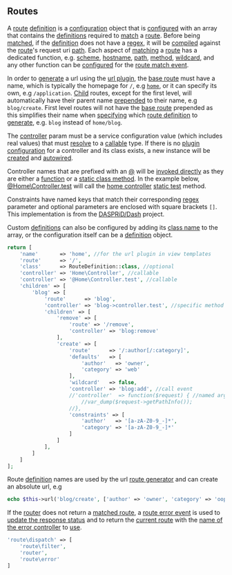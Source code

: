 ## Routes
A [route](https://github.com/mvc5/mvc5/blob/master/src/Route/Route.php) [definition](https://github.com/mvc5/mvc5/blob/master/src/Route/Definition.php) is a [configuration](https://github.com/mvc5/mvc5/blob/master/src/Config/Configuration.php) object that is [configured](https://github.com/mvc5/mvc5-application/blob/master/config/route.php) with an array that contains the [definitions](https://github.com/mvc5/mvc5/blob/master/src/Route/Definition.php) required to [match](https://github.com/mvc5/mvc5/blob/master/config/event.php#L47) a [route](https://github.com/mvc5/mvc5/blob/master/src/Route/Route.php). Before being [matched](https://github.com/mvc5/mvc5/blob/master/src/Route/Match.php), if the [definition](https://github.com/mvc5/mvc5/blob/master/src/Route/Definition.php) does not have a [regex](https://github.com/mvc5/mvc5/blob/master/src/Route/Definition.php#L74), it will be [compiled](https://github.com/mvc5/mvc5/blob/master/src/Route/Definition/Build.php#L38) against the [route](https://github.com/mvc5/mvc5/blob/master/src/Route/Route.php)'s request uri [path](https://github.com/mvc5/mvc5/blob/master/src/Route/Route.php#L51). Each aspect of [matching](https://github.com/mvc5/mvc5/blob/master/src/Route/Match.php) a [route](https://github.com/mvc5/mvc5/blob/master/src/Route/Route.php) has a dedicated function, e.g. [scheme](https://github.com/mvc5/mvc5/blob/master/src/Route/Match/Scheme.php), [hostname](https://github.com/mvc5/mvc5/blob/master/src/Route/Match/Hostname.php), [path](https://github.com/mvc5/mvc5/blob/master/src/Route/Match/Path.php), [method](https://github.com/mvc5/mvc5/blob/master/src/Route/Match/Method.php), [wildcard](https://github.com/mvc5/mvc5/blob/master/src/Route/Match/Wildcard.php), and any other function can be [configured](https://github.com/mvc5/mvc5/blob/master/config/event.php#L47) for the [route match event](https://github.com/mvc5/mvc5/blob/master/src/Route/Match.php).

In order to [generate](https://github.com/mvc5/mvc5/blob/master/src/Url/Generator.php) a url using the [url plugin](https://github.com/mvc5/mvc5/blob/master/src/Url/Plugin.php), the [base route](https://github.com/mvc5/mvc5-application/blob/master/config/route.php) must have a name, which is typically the homepage for <code>/</code>, e.g [<code>home</code>](https://github.com/mvc5/mvc5-application/blob/master/config/route.php#L7), or it can specify its own, e.g <code>/application</code>. [Child](https://github.com/mvc5/mvc5-application/blob/master/config/route.php#L16) routes, except for the first level, will automatically have their parent name [prepended](https://github.com/mvc5/mvc5/blob/master/src/Route/Router/Router.php#L61) to their name, e.g <code>blog/create</code>. First level routes will not have the [base route](https://github.com/mvc5/mvc5-application/blob/master/config/route.php#L7) prepended as this simplifies their name when [specifying](https://github.com/mvc5/mvc5-application/blob/master/view/blog/create.phtml#L2) which [route definition](https://github.com/mvc5/mvc5/blob/master/src/Route/Definition.php) to [generate](https://github.com/mvc5/mvc5/blob/master/src/Url/Generator.php#L48), e.g. <code>blog</code> instead of <code>home/blog</code>.

The [controller](https://github.com/mvc5/mvc5/blob/master/src/Route/Definition.php#L44) param must be a service configuration value (which includes real values) that must [resolve](https://github.com/mvc5/mvc5/blob/master/src/Resolver/Resolver.php#L84) to a [callable](http://php.net/manual/en/language.types.callable.php) type. If there is no [plugin configuration](https://github.com/mvc5/mvc5/blob/master/config/service.php) for a controller and its class exists, a new instance will be [created](https://github.com/mvc5/mvc5/blob/master/src/Resolver/Build.php#L124) and [autowired](#autowiring).

Controller names that are prefixed with an [@](https://github.com/mvc5/mvc5/blob/master/src/Arg.php#L18) will be [invoked directly](https://github.com/mvc5/mvc5/blob/master/src/Resolver/Resolver.php#L67) as they are either a [function](https://github.com/mvc5/mvc5/blob/master/src/Signal.php#L36) or a [static class method](https://github.com/mvc5/mvc5/blob/master/src/Signal.php#L32). In the example below, [@Home\Controller.test](https://github.com/mvc5/mvc5-application/blob/master/config/route.php#L10) will call the [home controller](https://github.com/mvc5/mvc5-application/blob/master/src/Home/Controller.php) [static test](https://github.com/mvc5/mvc5-application/blob/master/src/Home/Controller.php#L30) method.

Constraints have named keys that match their corresponding [regex](https://github.com/mvc5/mvc5/blob/master/src/Arg.php#L209) parameter and optional parameters are enclosed with square brackets `[]`. This implementation is from the [DASPRiD/Dash](https://github.com/DASPRiD/Dash) project.

Custom [definitions](https://github.com/mvc5/mvc5/blob/master/src/Route/Definition.php) can also be configured by adding its [class name](https://github.com/mvc5/mvc5/blob/master/src/Route/Definition/Build.php#L75) to the array, or the configuration itself can be a [definition](https://github.com/mvc5/mvc5/blob/master/src/Route/Definition.php) object.   

```php
return [
    'name'       => 'home', //for the url plugin in view templates
    'route'      => '/',
    'class'      => RouteDefinition::class, //optional
    'controller' => 'Home\Controller', //callable
    'controller' => '@Home\Controller.test', //callable
    'children' => [
        'blog' => [
            'route'      => 'blog',
            'controller' => 'blog->controller.test', //specific method
            'children' => [
                'remove' => [
                    'route' => '/remove',
                    'controller' => 'blog:remove'
                ],
                'create' => [
                    'route'      => '/:author[/:category]',
                    'defaults'   => [
                        'author'   => 'owner',
                        'category' => 'web'
                    ],
                    'wildcard'   => false,
                    'controller' => 'blog:add', //call event
                    //'controller'  => function($request) { //named args
                        //var_dump($request->getPathInfo());
                    //},
                    'constraints' => [
                        'author'   => '[a-zA-Z0-9_-]*',
                        'category' => '[a-zA-Z0-9_-]*'
                    ]
                ]
            ],
        ]
    ]
];
```

Route [definition](https://github.com/mvc5/mvc5/blob/master/src/Route/Definition.php) names are used by the url [route generator](https://github.com/mvc5/mvc5/blob/master/src/Route/Generator.php) and can create an absolute url, e.g

```php
echo $this->url('blog/create', ['author' => 'owner', 'category' => 'oop'], ['canonical' => true]);
```

If the [router](https://github.com/mvc5/mvc5/blob/master/src/Route/Router/Router.php) does not return a [matched route](https://github.com/mvc5/mvc5/blob/master/src/Route/Match/Path.php#L43), a [route error event](https://github.com/mvc5/mvc5/blob/master/config/event.php#L32) is used to [update the response status](https://github.com/mvc5/mvc5/blob/master/src/Response/Status.php) and to return the [current route](https://github.com/mvc5/mvc5-application/blob/master/config/service.php#L84) with the [name of the error controller](https://github.com/mvc5/mvc5/blob/master/src/Route/Error/Create.php#L39) to [use](https://github.com/mvc5/mvc5/blob/master/config/service.php#L23).

```php
'route\dispatch' => [
    'route\filter',
    'router',
    'route\error'
]
```
 
